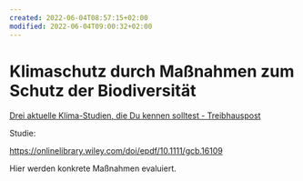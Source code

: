 ```yaml
---
created: 2022-06-04T08:57:15+02:00
modified: 2022-06-04T09:00:32+02:00
---
```


# Klimaschutz durch Maßnahmen zum Schutz der Biodiversität

[Drei aktuelle Klima-Studien, die Du kennen solltest - Treibhauspost](https://steadyhq.com/de/treibhauspost/posts/207e894e-0c57-48d1-ae5a-e85e3352e917 )


Studie:

https://onlinelibrary.wiley.com/doi/epdf/10.1111/gcb.16109


Hier werden konkrete Maßnahmen evaluiert.

